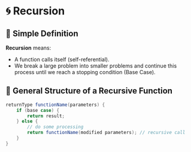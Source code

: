 # 🌀 Recursion

## 📖 Simple Definition

**Recursion** means:
- A function calls itself (self-referential).
- We break a large problem into smaller problems and continue this process until we reach a stopping condition (Base Case).

## 📌 General Structure of a Recursive Function

```java
returnType functionName(parameters) {
    if (base case) {
        return result;
    } else {
        // do some processing
        return functionName(modified parameters); // recursive call
    }
}
```
